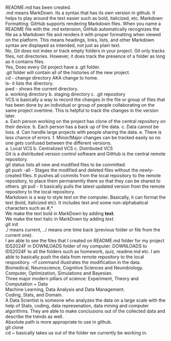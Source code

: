 README.md has been created.  
.md means MarkDown. Its a syntax that has its own version in github. It helps to play around the text easier such as bold, italicized, etc. Markdown Formatting: GitHub supports rendering Markdown files. When you name a README file with the .md extension, GitHub automatically recognizes the file as a Markdown file and renders it with proper formatting when viewed on the platform. This means headings, links, lists, and other Markdown syntax are displayed as intended, not just as plain text.  
No, Git does not index or track empty folders in your project. Git only tracks files, not directories. However, it does track the presence of a folder as long as it contains files.     
Yes, Does every Git project have a .git folder.    
.git folder will contain all of the histories of the new project.    
cd - change directory AKA change to home.    
ls- it lists the directory.    
pwd - shows the current directory.    
a. working directory b. staging directory  c. .git repository    
VCS is basically a way to record the changes in the file or group of files that has been done by an individual or group of people collaborating on the same project overtime. This is helpful to track the changes in the version later.  
a. Each person working on the project has clone of the central repository on their device. b. Each person has a back up of the data. c. Data cannot be loss. d. Can handle large projects with people sharing the data. e. There is less chance of errors. f. Minor/Major changes can be tracked easily so no one gets confused between the different versions.  
a. Local VCS b. Centralized VCS c. Distributed VCS  
Git is a distributed version control software and GitHub is the central remote repository.   
git status lists all new and modified files to be committed.    
git push -all - Stages the modified and deleted files without the newly-created files. It pushes all commits from the local repository to the remote repository, to place them permanently there so that they can be shared to others. 
git pull - It basically pulls the latest updated version from the remote repository to the local repository.  
Markdown is a way to style text on the computer. Basically, it can format the text (bold, italicized etc). It includes text and some non-alphabatical characters such as #,*    
We make the text bold in MarkDown by adding **text**.    
We make the text italic in MarkDown by adding *text*.       
git init  
./ means current, ../ means one time back (previous folder or file from the current one).   
I am able to see the files that I created on README.md folder for my project IDS2024F in DOWNLOADS folder of my computer. DOWNLOADS to IDS2024F to all the folders such as homework, quiz, readme.md etc. I am able to basically push the data from remote repository to the local respository. -rf command illustrates the modification in the data.  
Biomedical, Neuroscience, Cognitive Sciences and Neurobiology.  
Computer, Optimization, Simulations and Bayesian.  
Three major modern pillars of science: Experiment, Theory and Computation + Data  
Machine Learning, Data Analysis and Data Management.  
Coding, Stats, and Domain.  
A Data Scientist is someone who analyzes the data on a large scale with the help of Stats, coding, data represenation, data mining and computer algorithms. They are able to make conclusions out of the collected data and describe the trends as well.   
Absolute path is more appropriate to use in github.  
git clone  
cd ~ basically takes us out of the folder we currently be working in.   
